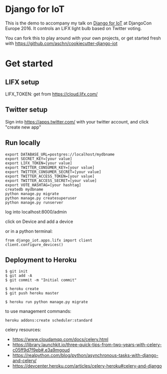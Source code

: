 # Django for IoT

This is the demo to accompany my talk on [Django for IoT](https://djangocon.eu/speakers/9) at DjangoCon Europe 2016.
It controls an LIFX light bulb based on Twitter voting.

You can fork this to play around with your own projects, or get started fresh with https://github.com/aschn/cookiecutter-django-iot

# Get started

## LIFX setup

LIFX_TOKEN: get from https://cloud.lifx.com/


## Twitter setup

Sign into https://apps.twitter.com/ with your twitter account, and click "create new app"


## Run locally

```
export DATABASE_URL=postgres://localhost/mydbname
export SECRET_KEY=[your value]
export LIFX_TOKEN=[your value]
export TWITTER_CONSUMER_KEY=[your value]
export TWITTER_CONSUMER_SECRET=[your value]
export TWITTER_ACCESS_TOKEN=[your value]
export TWITTER_ACCESS_SECRET=[your value]
export VOTE_HASHTAG=[your hashtag]
createdb mydbname
python manage.py migrate
python manage.py createsuperuser
python manage.py runserver
```

log into localhost:8000/admin

click on Device and add a device

or in a python terminal:

```
from django_iot.apps.lifx import client
client.configure_devices()
```

## Deployment to Heroku

    $ git init
    $ git add -A
    $ git commit -m "Initial commit"

    $ heroku create
    $ git push heroku master

    $ heroku run python manage.py migrate


to use management commands:
```
heroku addons:create scheduler:standard
```


celery resources:
* https://www.cloudamqp.com/docs/celery.html
* https://library.launchkit.io/three-quick-tips-from-two-years-with-celery-c05ff9d7f9eb#.e3a9mgoud
* https://realpython.com/blog/python/asynchronous-tasks-with-django-and-celery/
* https://devcenter.heroku.com/articles/celery-heroku#celery-and-django
